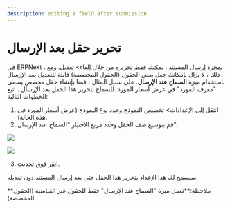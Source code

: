 ```yaml
---
description: editing a field after submission
---
```


# تحرير حقل بعد الإرسال

في ERPNext ، بمجرد إرسال المستند ، يمكنك فقط تحريره من خلال إلغاء> تعديل. ومع ذلك ، لا يزال بإمكانك جعل بعض الحقول (الحقول المخصصة) قابلة للتعديل بعد الإرسال باستخدام ميزة **السماح عند الإرسال**. على سبيل المثال ، قمنا بإنشاء حقل مخصص يسمى "معرف المورد" في عرض أسعار المورد. للسماح بتحرير هذا الحقل بعد الإرسال ، اتبع الخطوات التالية:

1. انتقل إلى الإعدادات> تخصيص النموذج وحدد نوع النموذج (عرض أسعار المورد في هذه الحالة).
2. قم بتوسيع صف الحقل وحدد مربع الاختيار "السماح عند الإرسال".

![](https://docs.erpnext.com/files/hyYfSoc.png)

![](https://docs.erpnext.com/files/dp37Dab.png)

3. انقر فوق تحديث.

سيسمح لك هذا الإعداد بتحرير هذا الحقل حتى بعد إرسال المستند دون تعديله.

\*\*ملاحظة:\*\*تعمل ميزة "السماح عند الإرسال" فقط للحقول غير القياسية (الحقول المخصصة).
